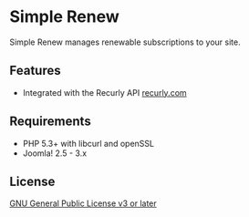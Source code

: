 Simple Renew
==============

Simple Renew manages renewable subscriptions to your site.

## Features

* Integrated with the Recurly API <a href="https://recurly.com/">recurly.com</a>

## Requirements

* PHP 5.3+ with libcurl and openSSL
* Joomla! 2.5 - 3.x

## License

[GNU General Public License v3 or later](http://www.gnu.org/copyleft/gpl.html)
